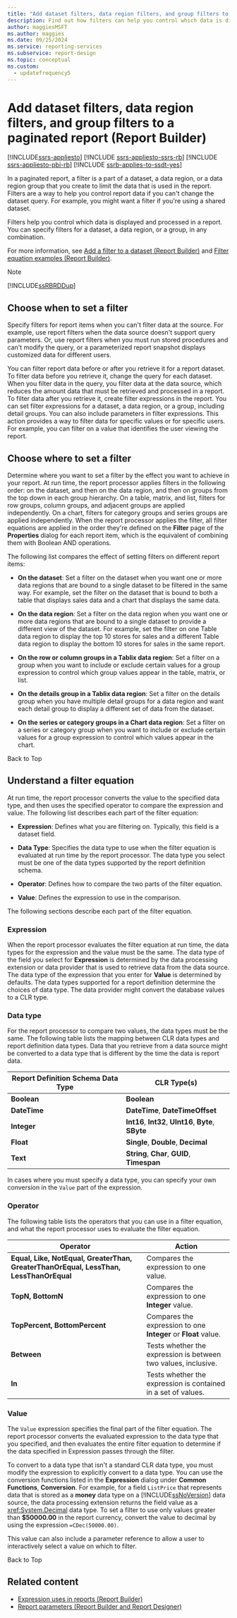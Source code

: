 ```yaml
---
title: "Add dataset filters, data region filters, and group filters to a paginated report"
description: Find out how filters can help you control which data is displayed and processed in your paginated reports in Report Builder.
author: maggiesMSFT
ms.author: maggies
ms.date: 09/25/2024
ms.service: reporting-services
ms.subservice: report-design
ms.topic: conceptual
ms.custom:
  - updatefrequency5
---
```

# Add dataset filters, data region filters, and group filters to a paginated report (Report Builder)


[!INCLUDE[ssrs-appliesto](../../includes/ssrs-appliesto.md)] [!INCLUDE [ssrs-appliesto-ssrs-rb](../../includes/ssrs-appliesto-ssrs-rb.md)] [!INCLUDE [ssrs-appliesto-pbi-rb](../../includes/ssrs-appliesto-pbi-rb.md)] [!INCLUDE [ssrb-applies-to-ssdt-yes](../../includes/ssrb-applies-to-ssdt-yes.md)]

  In a paginated report, a filter is a part of a dataset, a data region, or a data region group that you create to limit the data that is used in the report. Filters are a way to help you control report data if you can't change the dataset query. For example, you might want a filter if you're using a shared dataset.  
  
 Filters help you control which data is displayed and processed in a report. You can specify filters for a dataset, a data region, or a group, in any combination.  
  
 For more information, see [Add a filter to a dataset &#40;Report Builder&#41;](../../reporting-services/report-data/add-a-filter-to-a-dataset-report-builder-and-ssrs.md) and [Filter equation examples &#40;Report Builder&#41;](../../reporting-services/report-design/filter-equation-examples-report-builder-and-ssrs.md).  
  
> [!NOTE]  
>  [!INCLUDE[ssRBRDDup](../../includes/ssrbrddup-md.md)]  
  
##  <a name="When"></a> Choose when to set a filter  
 Specify filters for report items when you can't filter data at the source. For example, use report filters when the data source doesn't support query parameters. Or, use report filters when you must run stored procedures and can't modify the query, or a parameterized report snapshot displays customized data for different users.  
  
 You can filter report data before or after you retrieve it for a report dataset. To filter data before you retrieve it, change the query for each dataset. When you filter data in the query, you filter data at the data source, which reduces the amount data that must be retrieved and processed in a report. To filter data after you retrieve it, create filter expressions in the report. You can set filter expressions for a dataset, a data region, or a group, including detail groups. You can also include parameters in filter expressions. This action provides a way to filter data for specific values or for specific users. For example, you can filter on a value that identifies the user viewing the report.  
  
##  <a name="Where"></a> Choose where to set a filter  
 Determine where you want to set a filter by the effect you want to achieve in your report. At run time, the report processor applies filters in the following order: on the dataset, and then on the data region, and then on groups from the top down in each group hierarchy. On a table, matrix, and list, filters for row groups, column groups, and adjacent groups are applied independently. On a chart, filters for category groups and series groups are applied independently. When the report processor applies the filter, all filter equations are applied in the order they're defined on the **Filter** page of the **Properties** dialog for each report item, which is the equivalent of combining them with Boolean AND operations.  
  
 The following list compares the effect of setting filters on different report items:  
  
-   **On the dataset**: Set a filter on the dataset when you want one or more data regions that are bound to a single dataset to be filtered in the same way. For example, set the filter on the dataset that is bound to both a table that displays sales data and a chart that displays the same data.  
  
-   **On the data region**: Set a filter on the data region when you want one or more data regions that are bound to a single dataset to provide a different view of the dataset. For example, set the filter on one Table data region to display the top 10 stores for sales and a different Table data region to display the bottom 10 stores for sales in the same report.  
  
-   **On the row or column groups in a Tablix data region**: Set a filter on a group when you want to include or exclude certain values for a group expression to control which group values appear in the table, matrix, or list.  
  
-   **On the details group in a Tablix data region**: Set a filter on the details group when you have multiple detail groups for a data region and want each detail group to display a different set of data from the dataset.  
  
-   **On the series or category groups in a Chart data region**: Set a filter on a series or category group when you want to include or exclude certain values for a group expression to control which values appear in the chart.  
  
 Back to Top  
  
##  <a name="FilterEquations"></a> Understand a filter equation  
 At run time, the report processor converts the value to the specified data type, and then uses the specified operator to compare the expression and value. The following list describes each part of the filter equation:  
  
-   **Expression**: Defines what you are filtering on. Typically, this field is a dataset field.  
  
-   **Data Type**: Specifies the data type to use when the filter equation is evaluated at run time by the report processor. The data type you select must be one of the data types supported by the report definition schema.  
  
-   **Operator**: Defines how to compare the two parts of the filter equation.  
  
-   **Value**: Defines the expression to use in the comparison.  
  
 The following sections describe each part of the filter equation.  
  
### Expression  
 When the report processor evaluates the filter equation at run time, the data types for the expression and the value must be the same. The data type of the field you select for **Expression** is determined by the data processing extension or data provider that is used to retrieve data from the data source. The data type of the expression that you enter for **Value** is determined by defaults. The data types supported for a report definition determine the choices of data type. The data provider might convert the database values to a CLR type.  
  
### Data type  
 For the report processor to compare two values, the data types must be the same. The following table lists the mapping between CLR data types and report definition data types. Data that you retrieve from a data source might be converted to a data type that is different by the time the data is report data.  
  
|**Report Definition Schema Data Type**|**CLR Type(s)**|  
|--------------------------------------------|-----------------------|  
|**Boolean**|**Boolean**|  
|**DateTime**|**DateTime**, **DateTimeOffset**|  
|**Integer**|**Int16**, **Int32**, **UInt16**, **Byte**, **SByte**|  
|**Float**|**Single**, **Double**, **Decimal**|  
|**Text**|**String**, **Char**, **GUID**, **Timespan**|  
  
 In cases where you must specify a data type, you can specify your own conversion in the `Value` part of the expression.  
  
### Operator  
 The following table lists the operators that you can use in a filter equation, and what the report processor uses to evaluate the filter equation.  
  
|Operator|Action|  
|--------------|------------|  
|**Equal, Like, NotEqual, GreaterThan, GreaterThanOrEqual, LessThan, LessThanOrEqual**|Compares the expression to one value.|  
|**TopN, BottomN**|Compares the expression to one **Integer** value.|  
|**TopPercent, BottomPercent**|Compares the expression to one **Integer** or **Float** value.|  
|**Between**|Tests whether the expression is between two values, inclusive.|  
|**In**|Tests whether the expression is contained in a set of values.|  
  
### Value  
 The `Value` expression specifies the final part of the filter equation. The report processor converts the evaluated expression to the data type that you specified, and then evaluates the entire filter equation to determine if the data specified in Expression passes through the filter.  
  
 To convert to a data type that isn't a standard CLR data type, you must modify the expression to explicitly convert to a data type. You can use the conversion functions listed in the **Expression** dialog under **Common Functions**, **Conversion**. For example, for a field `ListPrice` that represents data that is stored as a **money** data type on a [!INCLUDE[ssNoVersion](../../includes/ssnoversion-md.md)] data source, the data processing extension returns the field value as a <xref:System.Decimal> data type. To set a filter to use only values greater than **$50000.00** in the report currency, convert the value to decimal by using the expression `=CDec(50000.00)`.  
  
 This value can also include a parameter reference to allow a user to interactively select a value on which to filter.  
  
 Back to Top  
  
## Related content

- [Expression uses in reports &#40;Report Builder&#41;](../../reporting-services/report-design/expression-uses-in-reports-report-builder-and-ssrs.md)
- [Report parameters &#40;Report Builder and Report Designer&#41;](../../reporting-services/report-design/report-parameters-report-builder-and-report-designer.md)
